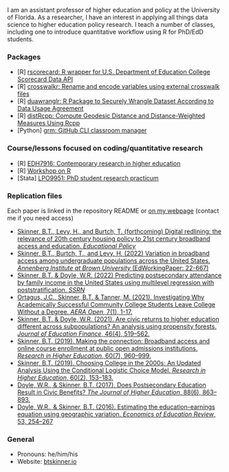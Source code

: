 
I am an assistant professor of higher education and policy at the University of Florida. As a researcher, I have an interest in applying all things data science to higher education policy research. I teach a number of classes, including one to introduce quantitative workflow using R for PhD/EdD students.

### Packages
- [R] [rscorecard: R wrapper for U.S. Department of Education College Scorecard Data API](https://www.btskinner.io/rscorecard/)
- [R] [crosswalkr: Rename and encode variables using external crosswalk files](https://www.btskinner.io/crosswalkr/)
- [R] [duawranglr: R Package to Securely Wrangle Dataset According to Data Usage Agreement](https://www.btskinner.io/duawranglr/)
- [R] [distRcpp: Compute Geodesic Distance and Distance-Weighted Measures Using Rcpp](https://www.btskinner.io/distRcpp/)
- [Python] [grm: GitHub CLI classroom manager](https://www.btskinner.io/grm/)

### Course/lessons focused on coding/quantitative research
- [R] [EDH7916: Contemporary research in higher education](https://edquant.github.io/edh7916/)
- [R] [Workshop on R](https://www.btskinner.io/rworkshop/)
- [Stata] [LPO9951: PhD student research practicum](https://www.btskinner.io/lpo9951/)

### Replication files
Each paper is linked in the repository README or [on my webpage](https://www.btskinner.io/publications/) (contact me if you need access)
- [Skinner, B.T., Levy, H., and Burtch, T. (forthcoming) Digital redlining: the relevance of 20th century housing policy to 21st century broadband access and education. _Educational Policy_](https://github.com/btskinner/bb_holc_rep)
- [Skinner, B.T., Burtch, T., and Levy, H. (2022) Variation in broadband access among undergraduate populations across the United States. _Annenberg Institute at Brown University_ (EdWorkingPaper: 22-667)](https://github.com/btskinner/bb_desc_rep)
- [Skinner, B.T. & Doyle, W.R. (2022) Predicting postsecondary attendance by family income in the United States using multilevel regression with poststratification. _SSRN_](https://github.com/btskinner/lowinc_enroll_mrp_rep)
- [Ortagus, J.C., Skinner, B.T. & Tanner, M. (2021). Investigating Why Academically Successful Community College Students Leave College Without a Degree. _AERA Open_, 7(1), 1-17.](https://github.com/btskinner/investigating_mrp_rep)
- [Skinner, B.T. & Doyle, W.R. (2021). Are civic returns to higher education different across subpopulations? An analysis using propensity forests. _Journal of Education Finance_, 46(4), 519–562.](https://github.com/btskinner/civic_returns_pf_rep)
- [Skinner, B.T. (2019). Making the connection: Broadband access and online course enrollment at public open admissions institutions. _Research in Higher Education_, 60(7), 960–999.](https://github.com/btskinner/oa_online_broadband_rep)
- [Skinner, B.T. (2019). Choosing College in the 2000s: An Updated Analysis Using the Conditional Logistic Choice Model. _Research in Higher Education_, 60(2), 153–183.](https://github.com/btskinner/colchoice_rep)
- [Doyle, W.R., & Skinner, B.T. (2017). Does Postsecondary Education Result in Civic Benefits? _The Journal of Higher Education_, 88(6), 863–893.](https://github.com/wdoyle42/ps_civic)
- [Doyle, W.R., & Skinner, B.T. (2016). Estimating the education-earnings equation using geographic variation. _Economics of Education Review_, 53, 254–267](https://github.com/wdoyle42/educ_earnings)

### General
- Pronouns: he/him/his
- Website: [btskinner.io](https://www.btskinner.io)
